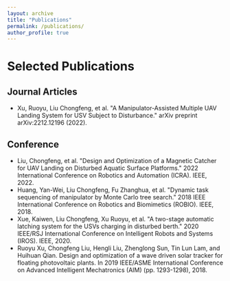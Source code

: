 ```yaml
---
layout: archive
title: "Publications"
permalink: /publications/
author_profile: true
---
```


<h1>Selected Publications</h1>
<h2>Journal Articles</h2>
<ul>
  <li>Xu, Ruoyu, Liu Chongfeng, et al. "A Manipulator-Assisted Multiple UAV Landing System for USV Subject to Disturbance." arXiv preprint arXiv:2212.12196 (2022).</li>

</ul>

<h2>Conference</h2>
<ul>
  <li>Liu, Chongfeng, et al. "Design and Optimization of a Magnetic Catcher for UAV Landing on Disturbed Aquatic Surface Platforms." 2022 International Conference on Robotics and Automation (ICRA). IEEE, 2022.</li>
  <li>Huang, Yan-Wei, Liu Chongfeng, Fu Zhanghua, et al. "Dynamic task sequencing of manipulator by Monte Carlo tree search." 2018 IEEE International Conference on Robotics and Biomimetics (ROBIO). IEEE, 2018.</li>
  <li>Xue, Kaiwen, Liu Chongfeng, Xu Ruoyu, et al. "A two-stage automatic latching system for the USVs charging in disturbed berth." 2020 IEEE/RSJ International Conference on Intelligent Robots and Systems (IROS). IEEE, 2020.</li>
  <li>Ruoyu Xu, Chongfeng Liu, Hengli Liu, Zhenglong Sun, Tin Lun Lam, and Huihuan Qian. Design and optimization of a wave driven solar tracker for floating photovoltaic plants. In 2019 IEEE/ASME International Conference on Advanced Intelligent Mechatronics (AIM) (pp. 1293-1298), 2018.</li>
</ul>
